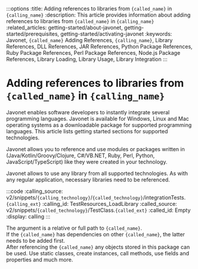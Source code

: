 :::options
:title: Adding references to libraries from `{called_name}` in `{calling_name}`
:description: This article provides information about adding references to libraries from `{called_name}` in `{calling_name}`
:related_articles: getting-started/about-javonet, getting-started/prerequisites, getting-started/activating-javonet
:keywords: Javonet, `{called_name}` Adding References, `{calling_name}`, Library References, DLL References, JAR References, Python Package References, Ruby Package References, Perl Package References, Node.js Package References, Library Loading, Library Usage, Library Integration
:::

# Adding references to libraries from `{called_name}` in `{calling_name}`

Javonet enables software developers to instantly integrate several programming languages. Javonet is available for Windows, Linux and Mac operating systems as a downloadable package for supported programming languages. This article lists getting started sections for supported technologies.  
  
Javonet allows you to reference and use modules or packages written in (Java/Kotlin/Groovy/Clojure, C#/VB.NET, Ruby, Perl, Python, JavaScript/TypeScript) like they were created in your technology.  

Javonet allows to use any library from all supported technologies. As with any regular application, necessary libraries need to be referenced.

:::code
:calling_source: v2/snippets/`{calling_technology}`/`{called_technology}`/integrationTests.`{calling_ext}`
:calling_id: TestResources_LoadLibrary
:called_source: v2/snippets/`{called_technology}`/TestClass.`{called_ext}`
:called_id: Empty
:display: calling
:::

The argument is a relative or full path to `{called_name}`.  
If the `{called_name}` has dependencies on other `{called_name}`, the latter needs to be added first.  
After referencing the `{called_name}` any objects stored in this package can be used. 
Use static classes, create instances, call methods, use fields and properties and much more.
